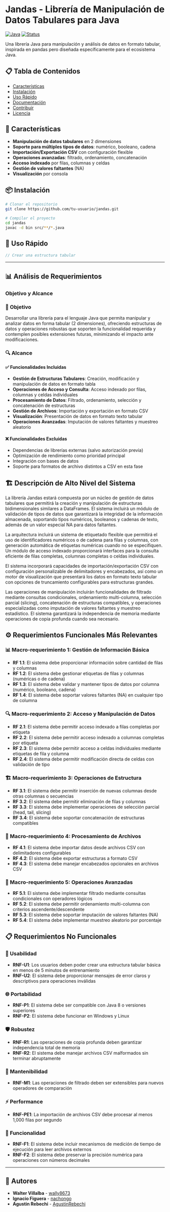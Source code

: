 # Jandas - Librería de Manipulación de Datos Tabulares para Java

[![Java](https://img.shields.io/badge/Java-8+-orange.svg)](https://www.oracle.com/java/)
[![Status](https://img.shields.io/badge/Status-En%20Desarrollo-yellow.svg)]()

Una librería Java para manipulación y análisis de datos en formato tabular, inspirada en pandas pero diseñada específicamente para el ecosistema Java.

## 📋 Tabla de Contenidos

- [Características](#características)
- [Instalación](#instalación)
- [Uso Rápido](#uso-rápido)
- [Documentación](#documentación)
- [Contribuir](#contribuir)
- [Licencia](#licencia)

## 🚀 Características

- **Manipulación de datos tabulares** en 2 dimensiones
- **Soporte para múltiples tipos de datos**: numérico, booleano, cadena
- **Importación/Exportación CSV** con configuración flexible
- **Operaciones avanzadas**: filtrado, ordenamiento, concatenación
- **Acceso indexado** por filas, columnas y celdas
- **Gestión de valores faltantes** (NA)
- **Visualización** por consola

## 📦 Instalación

```bash
# Clonar el repositorio
git clone https://github.com/tu-usuario/jandas.git

# Compilar el proyecto
cd jandas
javac -d bin src/**/*.java
```

## 🔧 Uso Rápido

```java
// Crear una estructura tabular
```

---

## 📊 Análisis de Requerimientos

### Objetivo y Alcance

### 🎯 Objetivo
Desarrollar una librería para el lenguaje Java que permita manipular y analizar datos en forma tabular (2 dimensiones), ofreciendo estructuras de datos y operaciones robustas que soporten la funcionalidad requerida y contemplen posibles extensiones futuras, minimizando el impacto ante modificaciones.

### 🔍 Alcance

#### ✅ Funcionalidades Incluidas
- **Gestión de Estructuras Tabulares**: Creación, modificación y manipulación de datos en formato tabla
- **Operaciones de Acceso y Consulta**: Acceso indexado por filas, columnas y celdas individuales
- **Procesamiento de Datos**: Filtrado, ordenamiento, selección y concatenación de estructuras
- **Gestión de Archivos**: Importación y exportación en formato CSV
- **Visualización**: Presentación de datos en formato texto tabular
- **Operaciones Avanzadas**: Imputación de valores faltantes y muestreo aleatorio

#### ❌ Funcionalidades Excluidas
- Dependencias de librerías externas (salvo autorización previa)
- Optimización de rendimiento como prioridad principal
- Integración con bases de datos
- Soporte para formatos de archivo distintos a CSV en esta fase

## 🏗️ Descripción de Alto Nivel del Sistema

La librería Jandas estará compuesta por un núcleo de gestión de datos tabulares que permitirá la creación y manipulación de estructuras bidimensionales similares a DataFrames. El sistema incluirá un módulo de validación de tipos de datos que garantizará la integridad de la información almacenada, soportando tipos numéricos, booleanos y cadenas de texto, además de un valor especial NA para datos faltantes.

La arquitectura incluirá un sistema de etiquetado flexible que permitirá el uso de identificadores numéricos o de cadena para filas y columnas, con generación automática de etiquetas numéricas cuando no se especifiquen. Un módulo de acceso indexado proporcionará interfaces para la consulta eficiente de filas completas, columnas completas o celdas individuales.

El sistema incorporará capacidades de importación/exportación CSV con configuración personalizable de delimitadores y encabezados, así como un motor de visualización que presentará los datos en formato texto tabular con opciones de truncamiento configurables para estructuras grandes.

Las operaciones de manipulación incluirán funcionalidades de filtrado mediante consultas condicionales, ordenamiento multi-columna, selección parcial (slicing), concatenación de estructuras compatibles, y operaciones especializadas como imputación de valores faltantes y muestreo estadístico. El sistema garantizará la independencia de memoria mediante operaciones de copia profunda cuando sea necesario.

## ⚙️ Requerimientos Funcionales Más Relevantes

### 📊 Macro-requerimiento 1: Gestión de Información Básica
- **RF 1.1**: El sistema debe proporcionar información sobre cantidad de filas y columnas
- **RF 1.2**: El sistema debe gestionar etiquetas de filas y columnas (numéricas o de cadena)
- **RF 1.3**: El sistema debe validar y mantener tipos de datos por columna (numérico, booleano, cadena)
- **RF 1.4**: El sistema debe soportar valores faltantes (NA) en cualquier tipo de columna

### 🔍 Macro-requerimiento 2: Acceso y Manipulación de Datos
- **RF 2.1**: El sistema debe permitir acceso indexado a filas completas por etiqueta
- **RF 2.2**: El sistema debe permitir acceso indexado a columnas completas por etiqueta
- **RF 2.3**: El sistema debe permitir acceso a celdas individuales mediante etiquetas de fila y columna
- **RF 2.4**: El sistema debe permitir modificación directa de celdas con validación de tipo

### 🏗️ Macro-requerimiento 3: Operaciones de Estructura
- **RF 3.1**: El sistema debe permitir inserción de nuevas columnas desde otras columnas o secuencias
- **RF 3.2**: El sistema debe permitir eliminación de filas y columnas
- **RF 3.3**: El sistema debe implementar operaciones de selección parcial (head, tail, slicing)
- **RF 3.4**: El sistema debe soportar concatenación de estructuras compatibles

### 📁 Macro-requerimiento 4: Procesamiento de Archivos
- **RF 4.1**: El sistema debe importar datos desde archivos CSV con delimitadores configurables
- **RF 4.2**: El sistema debe exportar estructuras a formato CSV
- **RF 4.3**: El sistema debe manejar encabezados opcionales en archivos CSV

### 🧮 Macro-requerimiento 5: Operaciones Avanzadas
- **RF 5.1**: El sistema debe implementar filtrado mediante consultas condicionales con operadores lógicos
- **RF 5.2**: El sistema debe permitir ordenamiento multi-columna con criterios ascendente/descendente
- **RF 5.3**: El sistema debe soportar imputación de valores faltantes (NA)
- **RF 5.4**: El sistema debe implementar muestreo aleatorio por porcentaje

## 📋 Requerimientos No Funcionales

### 👤 Usabilidad
- **RNF-U1**: Los usuarios deben poder crear una estructura tabular básica en menos de 5 minutos de entrenamiento
- **RNF-U2**: El sistema debe proporcionar mensajes de error claros y descriptivos para operaciones inválidas

### 🌐 Portabilidad
- **RNF-P1**: El sistema debe ser compatible con Java 8 o versiones superiores
- **RNF-P2**: El sistema debe funcionar en Windows y Linux

### 🛡️ Robustez
- **RNF-R1**: Las operaciones de copia profunda deben garantizar independencia total de memoria
- **RNF-R2**: El sistema debe manejar archivos CSV malformados sin terminar abruptamente

### 🔧 Mantenibilidad
- **RNF-M1**: Las operaciones de filtrado deben ser extensibles para nuevos operadores de comparación

### ⚡ Performance
- **RNF-PE1**: La importación de archivos CSV debe procesar al menos 1,000 filas por segundo

### 🎯 Funcionalidad
- **RNF-F1**: El sistema debe incluir mecanismos de medición de tiempo de ejecución para leer archivos externos
- **RNF-F2**: El sistema debe preservar la precisión numérica para operaciones con números decimales

---

## 👥 Autores

- **Walter Villalba** - [wally8673](https://github.com/wally8673)
- **Ignacio Figuera** - [nachongo](https://github.com/nachongo)
- **Agustin Rebechi** - [AgustinRebechi](https://github.com/AgustinRebechi) 